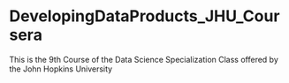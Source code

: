 # DevelopingDataProducts_JHU_Coursera
This is the 9th Course of the Data Science Specialization Class offered by the John Hopkins University 

